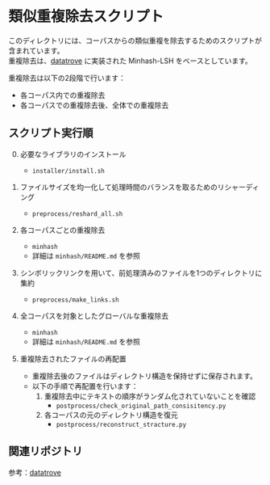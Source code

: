 # 類似重複除去スクリプト

このディレクトリには、コーパスからの類似重複を除去するためのスクリプトが含まれています。  
重複除去は、[datatrove](https://github.com/huggingface/datatrove) に実装された Minhash-LSH をベースとしています。

重複除去は以下の2段階で行います：
- 各コーパス内での重複除去
- 各コーパスでの重複除去後、全体での重複除去

## スクリプト実行順

0. 必要なライブラリのインストール  
   - `installer/install.sh`

1. ファイルサイズを均一化して処理時間のバランスを取るためのリシャーディング  
   - `preprocess/reshard_all.sh`

2. 各コーパスごとの重複除去  
   - `minhash`  
   - 詳細は `minhash/README.md` を参照

3. シンボリックリンクを用いて、前処理済みのファイルを1つのディレクトリに集約  
   - `preprocess/make_links.sh`

4. 全コーパスを対象としたグローバルな重複除去  
   - `minhash`  
   - 詳細は `minhash/README.md` を参照

5. 重複除去されたファイルの再配置  
   - 重複除去後のファイルはディレクトリ構造を保持せずに保存されます。  
   - 以下の手順で再配置を行います：
     1. 重複除去中にテキストの順序がランダム化されていないことを確認  
        - `postprocess/check_original_path_consisitency.py`
     2. 各コーパスの元のディレクトリ構造を復元  
        - `postprocess/reconstruct_stracture.py`

## 関連リポジトリ

参考：[datatrove](https://github.com/huggingface/datatrove)
